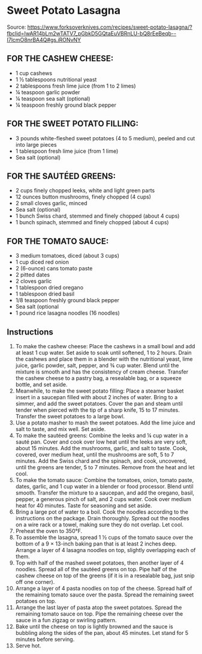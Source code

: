 # Sweet Potato Lasagna

Source: https://www.forksoverknives.com/recipes/sweet-potato-lasagna/?fbclid=IwAR14bLm2wTATV7_pGbkD5GQtaEuVBRnLU-bQ8rEeBeqb--I7lcmO8nrBA4Q#gs.iRONvNY

## FOR THE CASHEW CHEESE:

* 1 cup cashews
* 1 ½ tablespoons nutritional yeast
* 2 tablespoons fresh lime juice (from 1 to 2 limes)
* ¼ teaspoon garlic powder
* ¼ teaspoon sea salt (optional)
* ¼ teaspoon freshly ground black pepper

## FOR THE SWEET POTATO FILLING:

* 3 pounds white-fleshed sweet potatoes (4 to 5 medium), peeled and cut into large pieces
* 1 tablespoon fresh lime juice (from 1 lime)
* Sea salt (optional)

## FOR THE SAUTÉED GREENS:

* 2 cups finely chopped leeks, white and light green parts
* 12 ounces button mushrooms, finely chopped (4 cups)
* 2 small cloves garlic, minced
* Sea salt (optional)
* 1 bunch Swiss chard, stemmed and finely chopped (about 4 cups)
* 1 bunch spinach, stemmed and finely chopped (about 4 cups)

## FOR THE TOMATO SAUCE:

* 3 medium tomatoes, diced (about 3 cups)
* 1 cup diced red onion
* 2 (6-ounce) cans tomato paste
* 2 pitted dates
* 2 cloves garlic
* 1 tablespoon dried oregano
* 1 tablespoon dried basil
* 1/8 teaspoon freshly ground black pepper
* Sea salt (optional
* 1 pound rice lasagna noodles (16 noodles)

## Instructions
1. To make the cashew cheese: Place the cashews in a small bowl and add at least 1 cup water. Set aside to soak until softened, 1 to 2 hours. Drain the cashews and place them in a blender with the nutritional yeast, lime juice, garlic powder, salt, pepper, and ¾ cup water. Blend until the mixture is smooth and has the consistency of cream cheese. Transfer the cashew cheese to a pastry bag, a resealable bag, or a squeeze bottle, and set aside. 
2. Meanwhile, to make the sweet potato filling: Place a steamer basket insert in a saucepan filled with about 2 inches of water. Bring to a simmer, and add the sweet potatoes. Cover the pan and steam until tender when pierced with the tip of a sharp knife, 15 to 17 minutes. Transfer the sweet potatoes to a large bowl. 
3. Use a potato masher to mash the sweet potatoes. Add the lime juice and salt to taste, and mix well. Set aside. 
4. To make the sautéed greens: Combine the leeks and ¼ cup water in a sauté pan. Cover and cook over low heat until the leeks are very soft, about 15 minutes. Add the mushrooms, garlic, and salt to taste. Cook, covered, over medium heat, until the mushrooms are soft, 5 to 7 minutes. Add the Swiss chard and the spinach, and cook, uncovered, until the greens are tender, 5 to 7 minutes. Remove from the heat and let cool. 
5. To make the tomato sauce: Combine the tomatoes, onion, tomato paste, dates, garlic, and 1 cup water in a blender or food processor. Blend until smooth. Transfer the mixture to a saucepan, and add the oregano, basil, pepper, a generous pinch of salt, and 2 cups water. Cook over medium heat for 40 minutes. Taste for seasoning and set aside. 
6. Bring a large pot of water to a boil. Cook the noodles according to the instructions on the package. Drain thoroughly. Spread out the noodles on a wire rack or a towel, making sure they do not overlap. Let cool. 
7. Preheat the oven to 350°F. 
8. To assemble the lasagna, spread 1 ½ cups of the tomato sauce over the bottom of a 9 × 13-inch baking pan that is at least 2 inches deep. Arrange a layer of 4 lasagna noodles on top, slightly overlapping each of them. 
9. Top with half of the mashed sweet potatoes, then another layer of 4 noodles. Spread all of the sautéed greens on top. Pipe half of the cashew cheese on top of the greens (if it is in a resealable bag, just snip off one corner). 
10. Arrange a layer of 4 pasta noodles on top of the cheese. Spread half of the remaining tomato sauce over the pasta. Spread the remaining sweet potatoes on top. 
11. Arrange the last layer of pasta atop the sweet potatoes. Spread the remaining tomato sauce on top. Pipe the remaining cheese over the sauce in a fun zigzag or swirling pattern. 
12. Bake until the cheese on top is lightly browned and the sauce is bubbling along the sides of the pan, about 45 minutes. Let stand for 5 minutes before serving. 
13. Serve hot. 
